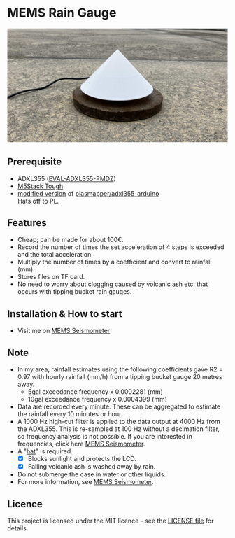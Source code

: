 # MEMS Rain Gauge  
<img src="images/1.JPG"  width="800">

## Prerequisite
 - ADXL355 ([EVAL-ADXL355-PMDZ](https://www.analog.com/en/products/adxl355.html#product-overview))
 - [M5Stack Tough](https://docs.m5stack.com/en/core/tough) 
 - [modified version](https://github.com/T40O0/M5_ADXL355/tree/M5) of [plasmapper/adxl355-arduino](https://github.com/plasmapper/adxl355-arduino)  
Hats off to PL.

## Features
 - Cheap; can be made for about 100€.
 - Record the number of times the set acceleration of 4 steps is exceeded and the total acceleration.
 - Multiply the number of times by a coefficient and convert to rainfall (mm).
 - Stores files on TF card.
 - No need to worry about clogging caused by volcanic ash etc. that occurs with tipping bucket rain gauges.

## Installation & How to start
 - Visit me on [MEMS Seismometer](https://github.com/T40O0/ADXL355_SPI_M5_SD_FIR)

## Note
 - In my area, rainfall estimates using the following coefficients gave R2 = 0.97 with hourly rainfall (mm/h) from a tipping bucket gauge 20 metres away.
   - 5gal exceedance frequency x 0.0002281 (mm)
   - 10gal exceedance frequency x 0.0004399 (mm)
 - Data are recorded every minute. These can be aggregated to estimate the rainfall every 10 minutes or hour.
 - A 1000 Hz high-cut filter is applied to the data output at 4000 Hz from the ADXL355. This is re-sampled at 100 Hz without a decimation filter, so frequency analysis is not possible. If you are interested in frequencies, click here [MEMS Seismometer](https://github.com/T40O0/ADXL355_SPI_M5_SD_FIR).
 - A "[hat](3D_model/hat.stl)" is required.
   - [x] Blocks sunlight and protects the LCD.
   - [x] Falling volcanic ash is washed away by rain.
 - Do not submerge the case in water or other liquids.
 - For more information, see [MEMS Seismometer](https://github.com/T40O0/ADXL355_SPI_M5_SD_FIR).

## Licence
This project is licensed under the MIT licence - see the [LICENSE file](LICENSE) for details.
